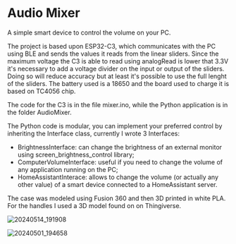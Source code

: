 # Audio Mixer
A simple smart device to control the volume on your PC.

The project is based upon ESP32-C3, which communicates with the PC using BLE and sends the values it reads from the linear sliders. Since the maximum voltage the C3 is able to read using analogRead is lower that 3.3V it's necessary to add a voltage divider on the input or output of the sliders. Doing so will reduce accuracy but at least it's possible to use the full lenght of the sliders. The battery used is a 18650 and the board used to charge it is based on TC4056 chip.

The code for the C3 is in the file mixer.ino, while the Python application is in the folder AudioMixer. 

The Python code is modular, you can implement your preferred control by inheriting the Interface class, currently I wrote 3 Interfaces: 
- BrightnessInterface: can change the brightness of an external monitor using screen_brightness_control library;
- ComputerVolumeInterface: useful if you need to change the volume of any application running on the PC;
- HomeAssistantInterace: allows to change the volume (or actually any other value) of a smart device connected to a HomeAssistant server.

The case was modeled using Fusion 360 and then 3D printed in white PLA. For the handles I used a 3D model found on on Thingiverse. 

![20240514_191908](https://github.com/user-attachments/assets/a54001f4-c3c8-4812-b7fb-63a7f7982e77)

![20240501_194658](https://github.com/user-attachments/assets/41e4cc81-9aa5-4b58-a858-592cc84fda30)
